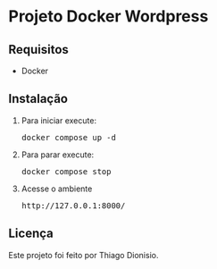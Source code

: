 <h1>Projeto Docker Wordpress</h1>

<h2>Requisitos</h2>
<ul>
  <li>Docker</li>
</ul>

<h2>Instalação</h2>
<ol>
  <li>Para iniciar execute:
    <pre class="command">docker compose up -d</pre>
  </li>
  <li>Para parar execute:
    <pre class="command">docker compose stop</pre>
  </li>
  <li>Acesse o ambiente
    <pre class="command">http://127.0.0.1:8000/</pre>
  </li>
</ol>

<h2>Licença</h2>
<p>Este projeto foi feito por Thiago Dionisio.</p>

</body>
</html>
